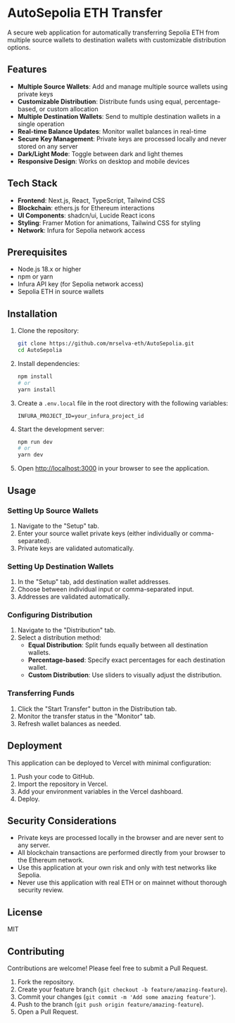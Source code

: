 # AutoSepolia ETH Transfer

A secure web application for automatically transferring Sepolia ETH from multiple source wallets to destination wallets with customizable distribution options.


## Features

- **Multiple Source Wallets**: Add and manage multiple source wallets using private keys
- **Customizable Distribution**: Distribute funds using equal, percentage-based, or custom allocation
- **Multiple Destination Wallets**: Send to multiple destination wallets in a single operation
- **Real-time Balance Updates**: Monitor wallet balances in real-time
- **Secure Key Management**: Private keys are processed locally and never stored on any server
- **Dark/Light Mode**: Toggle between dark and light themes
- **Responsive Design**: Works on desktop and mobile devices

## Tech Stack

- **Frontend**: Next.js, React, TypeScript, Tailwind CSS
- **Blockchain**: ethers.js for Ethereum interactions
- **UI Components**: shadcn/ui, Lucide React icons
- **Styling**: Framer Motion for animations, Tailwind CSS for styling
- **Network**: Infura for Sepolia network access

## Prerequisites

- Node.js 18.x or higher
- npm or yarn
- Infura API key (for Sepolia network access)
- Sepolia ETH in source wallets

## Installation

1. Clone the repository:
   ```bash
   git clone https://github.com/mrselva-eth/AutoSepolia.git
   cd AutoSepolia
   ```

2. Install dependencies:

   ```bash
   npm install
   # or
   yarn install
   ```

3. Create a `.env.local` file in the root directory with the following variables:

   ```plaintext
   INFURA_PROJECT_ID=your_infura_project_id
   ```

4. Start the development server:

   ```bash
   npm run dev
   # or
   yarn dev
   ```

5. Open [http://localhost:3000](http://localhost:3000) in your browser to see the application.

## Usage

### Setting Up Source Wallets

1. Navigate to the "Setup" tab.
2. Enter your source wallet private keys (either individually or comma-separated).
3. Private keys are validated automatically.

### Setting Up Destination Wallets

1. In the "Setup" tab, add destination wallet addresses.
2. Choose between individual input or comma-separated input.
3. Addresses are validated automatically.

### Configuring Distribution

1. Navigate to the "Distribution" tab.
2. Select a distribution method:
   - **Equal Distribution**: Split funds equally between all destination wallets.
   - **Percentage-based**: Specify exact percentages for each destination wallet.
   - **Custom Distribution**: Use sliders to visually adjust the distribution.

### Transferring Funds

1. Click the "Start Transfer" button in the Distribution tab.
2. Monitor the transfer status in the "Monitor" tab.
3. Refresh wallet balances as needed.

## Deployment

This application can be deployed to Vercel with minimal configuration:

1. Push your code to GitHub.
2. Import the repository in Vercel.
3. Add your environment variables in the Vercel dashboard.
4. Deploy.

## Security Considerations

- Private keys are processed locally in the browser and are never sent to any server.
- All blockchain transactions are performed directly from your browser to the Ethereum network.
- Use this application at your own risk and only with test networks like Sepolia.
- Never use this application with real ETH or on mainnet without thorough security review.

## License

MIT

## Contributing

Contributions are welcome! Please feel free to submit a Pull Request.

1. Fork the repository.
2. Create your feature branch (`git checkout -b feature/amazing-feature`).
3. Commit your changes (`git commit -m 'Add some amazing feature'`).
4. Push to the branch (`git push origin feature/amazing-feature`).
5. Open a Pull Request.